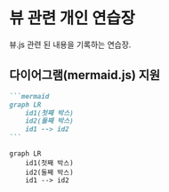 # 뷰 관련 개인 연습장

뷰.js 관련 된 내용을 기록하는 연습장.

## 다이어그램(mermaid.js) 지원

````markdown
```mermaid
graph LR
    id1(첫째 박스)
    id2(둘째 박스)
    id1 --> id2
```
````

```mermaid
graph LR
    id1(첫째 박스)
    id2(둘째 박스)
    id1 --> id2
```
